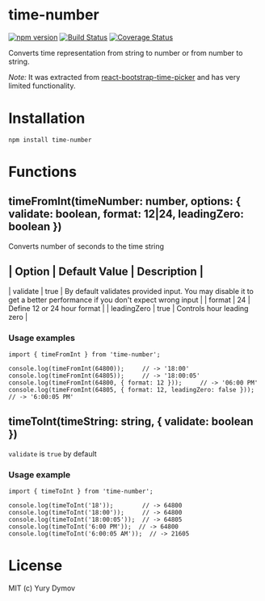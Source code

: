 # time-number
[![npm version](https://img.shields.io/npm/v/time-number.svg?style=flat)](https://www.npmjs.com/package/time-number)
[![Build Status](https://img.shields.io/travis/yury-dymov/time-number/master.svg?style=flat)](https://travis-ci.org/yury-dymov/time-number)
[![Coverage Status](https://coveralls.io/repos/github/yury-dymov/time-number/badge.svg?branch=master)](https://coveralls.io/github/yury-dymov/time-number?branch=master)

Converts time representation from string to number or from number to string.

*Note:* It was extracted from [react-bootstrap-time-picker](https://github.com/yury-dymov/react-bootstrap-time-picker) and has very limited functionality.

# Installation
```
npm install time-number
```

# Functions

## timeFromInt(timeNumber: number, options: { validate: boolean, format: 12|24, leadingZero: boolean })
Converts number of seconds to the time string

| Option | Default Value | Description |
----------------------------------------
| validate | true | By default validates provided input. You may disable it to get a better performance if you don't expect wrong input |
| format | 24 | Define 12 or 24 hour format |
| leadingZero | true | Controls hour leading zero |


### Usage examples
```
import { timeFromInt } from 'time-number';

console.log(timeFromInt(64800));     // -> '18:00'
console.log(timeFromInt(64805));     // -> '18:00:05'
console.log(timeFromInt(64800, { format: 12 }));     // -> '06:00 PM'
console.log(timeFromInt(64805, { format: 12, leadingZero: false }));     // -> '6:00:05 PM'

```

## timeToInt(timeString: string, { validate: boolean })
`validate` is `true` by default


### Usage example
```
import { timeToInt } from 'time-number';

console.log(timeToInt('18'));        // -> 64800
console.log(timeToInt('18:00'));     // -> 64800
console.log(timeToInt('18:00:05'));  // -> 64805
console.log(timeToInt('6:00 PM'));  // -> 64800
console.log(timeToInt('6:00:05 AM'));  // -> 21605
```

# License
MIT (c) Yury Dymov
